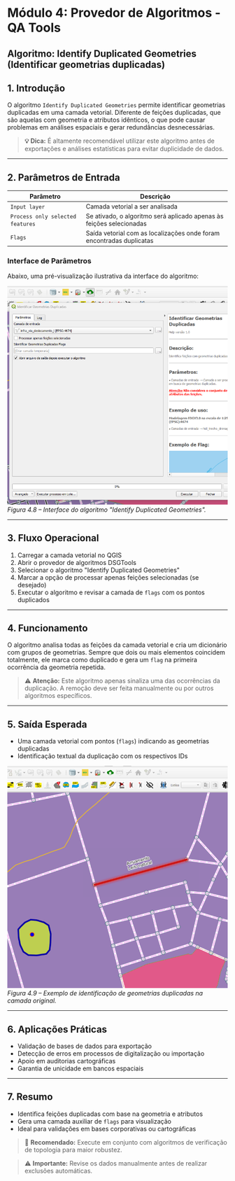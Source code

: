 
# Módulo 4: Provedor de Algoritmos - QA Tools

## Algoritmo: Identify Duplicated Geometries (Identificar geometrias duplicadas)

## 1. Introdução

O algoritmo `Identify Duplicated Geometries` permite identificar geometrias duplicadas em uma camada vetorial. Diferente de feições duplicadas, que são aquelas com geometria e atributos idênticos, o que pode causar problemas em análises espaciais e gerar redundâncias desnecessárias.

> **💡 Dica:** É altamente recomendável utilizar este algoritmo antes de exportações e análises estatísticas para evitar duplicidade de dados.

---

## 2. Parâmetros de Entrada

| Parâmetro                      | Descrição                                                                 |
|-------------------------------|---------------------------------------------------------------------------|
| `Input layer`                 | Camada vetorial a ser analisada                                          |
| `Process only selected features` | Se ativado, o algoritmo será aplicado apenas às feições selecionadas     |
| `Flags`                       | Saída vetorial com as localizações onde foram encontradas duplicatas     |

### Interface de Parâmetros

Abaixo, uma pré-visualização ilustrativa da interface do algoritmo:

![Interface Identify Duplicated Geometries](./assets/modulo-04/img-config-identify-duplicated-geometries.png)
*Figura 4.8 – Interface do algoritmo "Identify Duplicated Geometries".*

---

## 3. Fluxo Operacional

1. Carregar a camada vetorial no QGIS
2. Abrir o provedor de algoritmos DSGTools
3. Selecionar o algoritmo "Identify Duplicated Geometries"
4. Marcar a opção de processar apenas feições selecionadas (se desejado)
5. Executar o algoritmo e revisar a camada de `flags` com os pontos duplicados

---

## 4. Funcionamento

O algoritmo analisa todas as feições da camada vetorial e cria um dicionário com grupos de geometrias. Sempre que dois ou mais elementos coincidem totalmente, ele marca como duplicado e gera um `flag` na primeira ocorrência da geometria repetida.

> ⚠️ **Atenção:** Este algoritmo apenas sinaliza uma das ocorrências da duplicação. A remoção deve ser feita manualmente ou por outros algoritmos específicos.

---

## 5. Saída Esperada

* Uma camada vetorial com pontos (`flags`) indicando as geometrias duplicadas
* Identificação textual da duplicação com os respectivos IDs

![Resultado Duplicatas](./assets/modulo-04/img-result-identify-duplicated-geometries.png)
*Figura 4.9 – Exemplo de identificação de geometrias duplicadas na camada original.*

---

## 6. Aplicações Práticas

* Validação de bases de dados para exportação
* Detecção de erros em processos de digitalização ou importação
* Apoio em auditorias cartográficas
* Garantia de unicidade em bancos espaciais

---

## 7. Resumo

* Identifica feições duplicadas com base na geometria e atributos
* Gera uma camada auxiliar de `flags` para visualização
* Ideal para validações em bases corporativas ou cartográficas

> 🔹 **Recomendado:** Execute em conjunto com algoritmos de verificação de topologia para maior robustez.

> ⚠️ **Importante:** Revise os dados manualmente antes de realizar exclusões automáticas.

